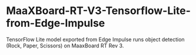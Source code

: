 # MaaXBoard-RT-V3-Tensorflow-Lite-from-Edge-Impulse
TensorFlow Lite model exported from Edge Impulse runs object detection (Rock, Paper, Scissors) on MaaxBoard RT Rev 3.
